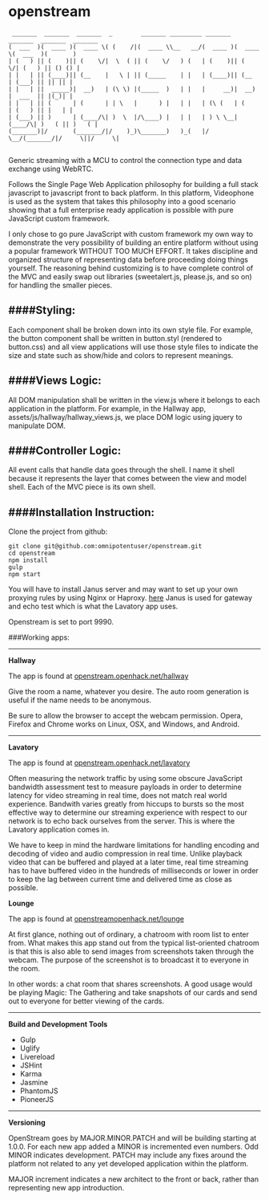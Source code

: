 openstream
==========

```
 _______  _______  _______  _        _______ _________ _______  _______  _______  _______ 
(  ___  )(  ____ )(  ____ \( (    /|(  ____ \\__   __/(  ____ )(  ____ \(  ___  )(       )
| (   ) || (    )|| (    \/|  \  ( || (    \/   ) (   | (    )|| (    \/| (   ) || () () |
| |   | || (____)|| (__    |   \ | || (_____    | |   | (____)|| (__    | (___) || || || |
| |   | ||  _____)|  __)   | (\ \) |(_____  )   | |   |     __)|  __)   |  ___  || |(_)| |
| |   | || (      | (      | | \   |      ) |   | |   | (\ (   | (      | (   ) || |   | |
| (___) || )      | (____/\| )  \  |/\____) |   | |   | ) \ \__| (____/\| )   ( || )   ( |
(_______)|/       (_______/|/    )_)\_______)   )_(   |/   \__/(_______/|/     \||/     \|
                                                                                          
```                                                                
                                                                                          

Generic streaming with a MCU to control the connection type and data exchange using WebRTC.

Follows the Single Page Web Application philosophy for building a full stack javascript to javascript front to back platform. In this platform, Videophone is used as the system that takes this philosophy into a good scenario showing that a full enterprise ready application is possible with pure JavaScript custom framework.

I only chose to go pure JavaScript with custom framework my own way to demonstrate the very possibility of building an entire platform without using a popular framework WITHOUT TOO MUCH EFFORT. It takes discipline and organized structure of representing data before proceeding doing things yourself. The reasoning behind customizing is to have complete control of the MVC and easily swap out libraries (sweetalert.js, please.js, and so on) for handling the smaller pieces.

####Styling:
---
Each component shall be broken down into its own style file. For example, the button component shall be written in button.styl (rendered to button.css) and all view applications will use those style files to indicate the size and state such as show/hide and colors to represent meanings.

####Views Logic:
---
All DOM manipulation shall be written in the view.js where it belongs to each application in the platform. For example, in the Hallway app, assets/js/hallway/hallway_views.js, we place DOM logic using jquery to manipulate DOM.

####Controller Logic:
---
All event calls that handle data goes through the shell. I name it shell because it represents the layer that comes between the view and model shell. Each of the MVC piece is its own shell.

####Installation Instruction:
---
Clone the project from github:

```
git clone git@github.com:omnipotentuser/openstream.git
cd openstream
npm install
gulp
npm start
```
You will have to install Janus server and may want to set up your own proxying rules by using Nginx or Haproxy. [here](git@github.com:meetecho/janus-gateway.git)
Janus is used for gateway and echo test which is what the Lavatory app uses.

Openstream is set to port 9990.


###Working apps:

---

**Hallway**

The app is found at [openstream.openhack.net/hallway](http://openstream.openhack.net/hallway)

Give the room a name, whatever you desire. The auto room generation is useful if the name needs to be anonymous.

Be sure to allow the browser to accept the webcam permission. Opera, Firefox and Chrome works on Linux, OSX, and Windows, and Android.

---

**Lavatory**

The app is found at [openstream.openhack.net/lavatory](http://openstream.openhack.net/lavatory)

Often measuring the network traffic by using some obscure JavaScript bandwidth assessment test to measure payloads in order to determine latency for video streaming in real time, does not match real world experience. Bandwith varies greatly from hiccups to bursts so the most effective way to determine our streaming experience with respect to our network is to echo back ourselves from the server. This is where the Lavatory application comes in.

We have to keep in mind the hardware limitations for handling encoding and decoding of video and audio compression in real time. Unlike playback video that can be buffered and played at a later time, real time streaming has to have buffered video in the hundreds of milliseconds or lower in order to keep the lag between current time and delivered time as close as possible.

**Lounge**

The app is found at [openstreamopenhack.net/lounge](http://openstream.openhack.net/lounge)

At first glance, nothing out of ordinary, a chatroom with room list to enter from. What makes this app stand out from the typical list-oriented chatroom is that this is also able to send images from screenshots taken through the webcam. The purpose of the screenshot is to broadcast it to everyone in the room.

In other words: a chat room that shares screenshots. A good usage would be playing Magic: The Gathering and take snapshots of our cards and send out to everyone for better viewing of the cards.


---

**Build and Development Tools**

* Gulp
* Uglify
* Livereload
* JSHint
* Karma
* Jasmine
* PhantomJS
* PioneerJS

---

**Versioning**

OpenStream goes by MAJOR.MINOR.PATCH and will be building starting at 1.0.0. For each new app added a MINOR is incremented even numbers. Odd MINOR indicates development. PATCH may include any fixes around the platform not related to any yet developed application within the platform.

MAJOR increment indicates a new architect to the front or back, rather than representing new app introduction.
